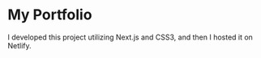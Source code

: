 # My Portfolio
I developed this project utilizing Next.js and CSS3, and then I hosted it on Netlify.
